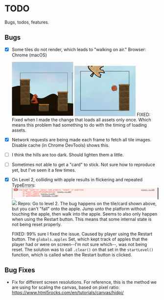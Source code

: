 # TODO

Bugs, todos, features.

## Bugs
- [x] Some tiles do not render, which leads to "walking on air."
  Browser: Chrome (macOS)

  <img src="./images/bug1.png" width="200px">
  <img src="./images/bug1_1.png" width="200px">
  FIXED: Fixed when I made the change that loads all assets only once. Which means this problem had something to do with the timing of loading assets.
- [x] Network requests are being made each frame to fetch all tile images. Disable cache (in Chrome DevTools) shows this.
- [ ] I think the hills are too dark. Should lighten them a little.
- [ ] Sometimes not able to get a "card" to stick. Not sure how to reproduce yet, but I've seen it a few times.
- [x] On Level 2, colliding with apple results in flickering and repeated TypeErrors:
  <img src="./images/bug2_1.png">
  <img src="./images/bug2_2.gif">
  Repro: Go to level 2. The bug happens on the tile/card shown above, but you can't "fall" onto the apple. Jump unto the platform without touching the apple, then walk into the apple. Seems to also only happen when using the Restart button. This means that some internal state is not being reset properly.

  FIXED: 99% sure I fixed the issue. Caused by player using the Restart button. The `globals.apples` Set, which kept track of apples that the player had or were on screen--I'm not sure which--, was not being reset. The solution was to call `.clear()` on that set in the `startLevel()` function, which is called when the Restart button is clicked.

## Bug Fixes

* Fix for different screen resolutions. For reference, this is the method we are using for scaling the canvas, based on pixel ratio: https://www.html5rocks.com/en/tutorials/canvas/hidpi/
